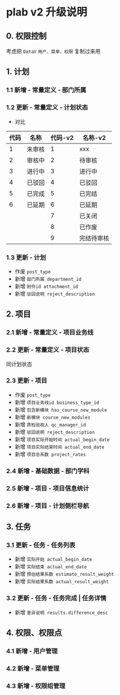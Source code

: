 # plab v2 升级说明

## 0. 权限控制

考虑把 `DataV` `用户、菜单、权限` 复制过来用

## 1. 计划

### 1.1 新增 - 常量定义 - 部门所属

### 1.2 更新 - 常量定义 - 计划状态

- 对比

代码 | 名称 | 代码-v2 | 名称-v2
-----|------|------|------
1      | 未审核    | 1    | xxx
2      | 审核中    | 2    | 待审核
3      | 进行中    | 3    | 进行中
4      | 已驳回    | 4    | 已驳回
5      | 已完成    | 5    | 已完结
6      | 已延期    | 6    | 已延期
       |          | 7    | 已关闭
       |          | 8    | 已作废
       |          | 9    | 完结待审核

### 1.3 更新 - 计划

- 作废 `post_type`
- 新增 `部门所属 department_id`
- 新增 `附件id attachment_id`
- 新增 `驳回说明 reject_description`

## 2. 项目

### 2.1 新增 - 常量定义 - 项目业务线

### 2.2 更新 - 常量定义 - 项目状态

同计划状态

### 2.3 更新 - 项目

- 作废 `post_type`
- 新增 `项目业务线id business_type_id`
- 新增 `包含新模块 has_course_new_module`
- 新增 `新模块 course_new_modules`
- 新增 `质检验收人 qc_manager_id`
- 新增 `驳回说明 reject_description`
- 新增 `项目实际开始时间 actual_begin_date`
- 新增 `项目实际结束时间 actual_end_date`
- 新增 `项目总系数 project_rates`

### 2.4 新增 - 基础数据 - 部门学科

### 2.5 新增 - 项目 - 项目信息统计

### 2.6 新增 - 项目 - 计划侧栏导航

## 3. 任务

### 3.1 更新 - 任务 - 任务列表

- 新增 `实际开始 actual_begin_date`
- 新增 `实际结束 actual_end_date`
- 新增 `预估结果系数 estimate_result_weight`
- 新增 `实际结果系数 actual_result_weight`

### 3.2 更新 - 任务 - 任务完成 | 任务详情

- 新增 `差异说明 results.difference_desc`

## 4. 权限、权限点

### 4.1 新增 - 用户管理

### 4.2 新增 - 菜单管理

### 4.3 新增 - 权限组管理
